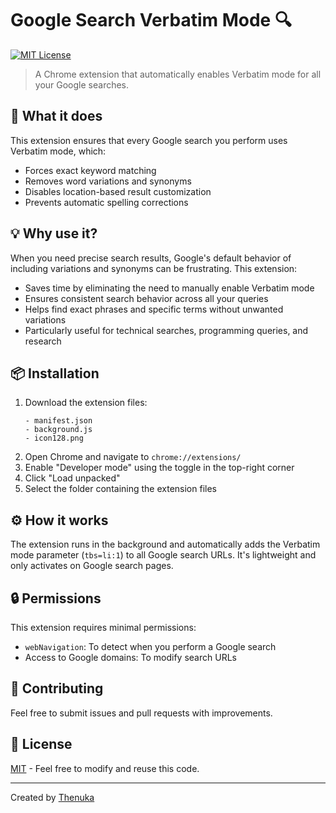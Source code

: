 # Google Search Verbatim Mode 🔍

[![MIT License](https://img.shields.io/badge/License-MIT-green.svg)](https://choosealicense.com/licenses/mit/)

> A Chrome extension that automatically enables Verbatim mode for all your Google searches.

## 🚀 What it does

This extension ensures that every Google search you perform uses Verbatim mode, which:
* Forces exact keyword matching
* Removes word variations and synonyms
* Disables location-based result customization
* Prevents automatic spelling corrections

## 💡 Why use it?

When you need precise search results, Google's default behavior of including variations and synonyms can be frustrating. This extension:
* Saves time by eliminating the need to manually enable Verbatim mode
* Ensures consistent search behavior across all your queries
* Helps find exact phrases and specific terms without unwanted variations
* Particularly useful for technical searches, programming queries, and research

## 📦 Installation

1. Download the extension files:
   ```
   - manifest.json
   - background.js
   - icon128.png
   ```
2. Open Chrome and navigate to `chrome://extensions/`
3. Enable "Developer mode" using the toggle in the top-right corner
4. Click "Load unpacked"
5. Select the folder containing the extension files

## ⚙️ How it works

The extension runs in the background and automatically adds the Verbatim mode parameter (`tbs=li:1`) to all Google search URLs. It's lightweight and only activates on Google search pages.

## 🔒 Permissions

This extension requires minimal permissions:
* `webNavigation`: To detect when you perform a Google search
* Access to Google domains: To modify search URLs

## 🤝 Contributing

Feel free to submit issues and pull requests with improvements.

## 📄 License

[MIT](https://choosealicense.com/licenses/mit/) - Feel free to modify and reuse this code.

---
Created by [Thenuka](https://github.com/Thenuka)
